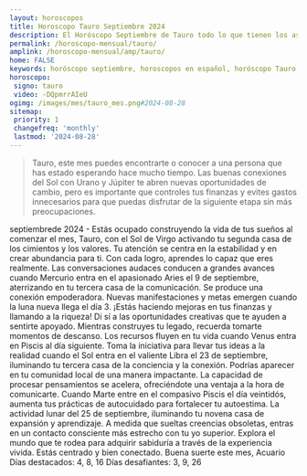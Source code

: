 ```yaml
---
layout: horoscopos
title: Horoscopo Tauro Septiembre 2024
description: El Horóscopo Septiembre de Tauro todo lo que tienen los astros preparados para este mes, amor, trabajo, familia. Todo sobre astrologia, tarot, predicciones. Horoscopo gratis en español, predicciones y astrología.
permalink: /horoscopo-mensual/tauro/
amplink: /horoscopo-mensual/amp/tauro/
home: FALSE
keywords: horóscopo septiembre, horoscopos en español, horóscopo Tauro septiembre , horóscopo esperanza gracia, horoscop, horóscopos gratis, horoscopo Tauro, Tarot, Astrologia, Zodíaco, Tauro, horoscopo gratis, horoscopo del mes 
horoscopo:
 signo: tauro
 video: -DQpmrrAIeU
ogimg: /images/mes/tauro_mes.png#2024-08-28
sitemap:
 priority: 1
 changefreq: 'monthly'
 lastmod: '2024-08-28'
---
```



 > Tauro, este mes puedes encontrarte o conocer a una persona que has estado esperando hace mucho tiempo. Las buenas conexiones del Sol con Urano y Júpiter te abren nuevas oportunidades de cambio, pero es importante que controles tus finanzas y evites gastos innecesarios para que puedas disfrutar de la siguiente etapa sin más preocupaciones.



septiembrede 2024 - Estás ocupado construyendo la vida de tus sueños al comenzar el mes, Tauro, con el Sol de Virgo activando tu segunda casa de los cimientos y los valores. Tu atención se centra en la estabilidad y en crear abundancia para ti. Con cada logro, aprendes lo capaz que eres realmente. Las conversaciones audaces conducen a grandes avances cuando Mercurio entra en el apasionado Aries el 9 de septiembre, aterrizando en tu tercera casa de la comunicación. Se produce una conexión empoderadora.
Nuevas manifestaciones y metas emergen cuando la luna nueva llega el día 3. ¡Estás haciendo mejoras en tus finanzas y llamando a la riqueza! Di sí a las oportunidades creativas que te ayuden a sentirte apoyado. Mientras construyes tu legado, recuerda tomarte momentos de descanso. Los recursos fluyen en tu vida cuando Venus entra en Piscis al día siguiente.
Toma la iniciativa para llevar tus ideas a la realidad cuando el Sol entra en el valiente Libra el 23 de septiembre, iluminando tu tercera casa de la conciencia y la conexión. Podrías aparecer en tu comunidad local de una manera impactante. La capacidad de procesar pensamientos se acelera, ofreciéndote una ventaja a la hora de comunicarte. 
Cuando Marte entre en el compasivo Piscis el día veintidós, aumenta tus prácticas de autocuidado para fortalecer tu autoestima.
La actividad lunar del 25 de septiembre, iluminando tu novena casa de expansión y aprendizaje. A medida que sueltas creencias obsoletas, entras en un contacto consciente más estrecho con tu yo superior. Explora el mundo que te rodea para adquirir sabiduría a través de la experiencia vivida.
Estás centrado y bien conectado. Buena suerte este mes, Acuario
Días destacados: 4, 8, 16
Días desafiantes: 3, 9, 26